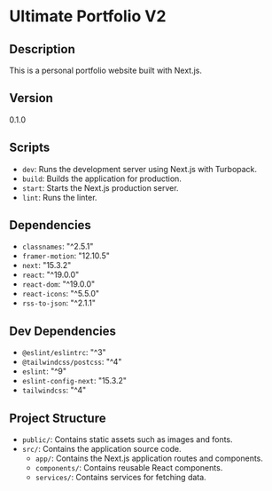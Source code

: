 # Ultimate Portfolio V2

## Description

This is a personal portfolio website built with Next.js.

## Version

0.1.0

## Scripts

-   `dev`: Runs the development server using Next.js with Turbopack.
-   `build`: Builds the application for production.
-   `start`: Starts the Next.js production server.
-   `lint`: Runs the linter.

## Dependencies

-   `classnames`: "^2.5.1"
-   `framer-motion`: "12.10.5"
-   `next`: "15.3.2"
-   `react`: "^19.0.0"
-   `react-dom`: "^19.0.0"
-   `react-icons`: "^5.5.0"
-   `rss-to-json`: "^2.1.1"

## Dev Dependencies

-   `@eslint/eslintrc`: "^3"
-   `@tailwindcss/postcss`: "^4"
-   `eslint`: "^9"
-   `eslint-config-next`: "15.3.2"
-   `tailwindcss`: "^4"

## Project Structure

-   `public/`: Contains static assets such as images and fonts.
-   `src/`: Contains the application source code.
    -   `app/`: Contains the Next.js application routes and components.
    -   `components/`: Contains reusable React components.
    -   `services/`: Contains services for fetching data.
